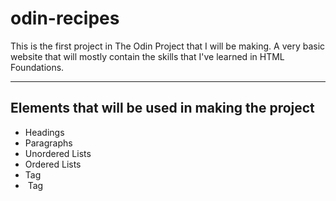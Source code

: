 # odin-recipes

This is the first project in The Odin Project that I will be making. A very basic website that will mostly contain the skills that I've learned in HTML Foundations.

---

## Elements that will be used in making the project

- Headings
- Paragraphs
- Unordered Lists
- Ordered Lists
- <a> Tag
- <img> Tag
